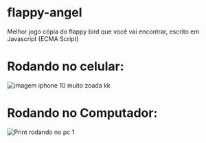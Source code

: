 # flappy-angel
Melhor jogo cópia do flappy bird que você vai encontrar, escrito em Javascript (ECMA Script) 


# Rodando no celular:
![imagem iphone 10 muito zoada kk](https://user-images.githubusercontent.com/30128774/72728791-ec964800-3b6c-11ea-9a15-42bedc9e5350.jpg)


# Rodando no Computador:
![Print rodando no pc 1 ](https://user-images.githubusercontent.com/30128774/72728789-ec964800-3b6c-11ea-90a7-754f17a0fcf6.png)
